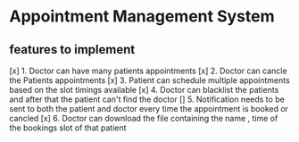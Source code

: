 # Appointment Management System

## features to implement

[x] 1. Doctor can have many patients appointments
[x] 2. Doctor can cancle the Patients appointments
[x] 3. Patient can schedule multiple appointments based on the slot timings available
[x] 4. Doctor can blacklist the patients and after that the patient can't find the doctor
[] 5. Notification needs to be sent to both the patient and doctor every time the appointment is booked or cancled
[x] 6. Doctor can download the file containing the name , time of the bookings slot of that patient
